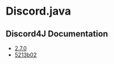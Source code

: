 Discord.java
======

## Discord4J Documentation
* [2.7.0](https://jitpack.io/com/github/austinv11/Discord4j/2.7.0/javadoc/index.html "Discord4J 2.7.0 Documentation")
* [5213b02](https://jitpack.io/com/github/austinv11/Discord4j/5213b02/javadoc/index.html "Discord4J 5213b02 Documentation")
